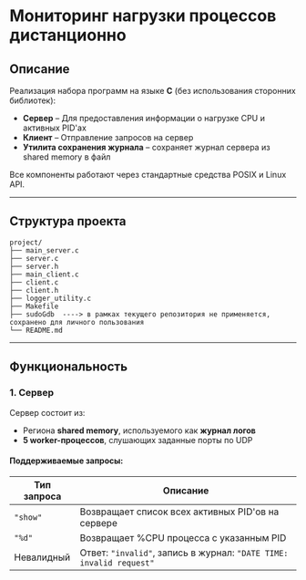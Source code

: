 

# Мониторинг нагрузки процессов дистанционно

## Описание

Реализация набора программ на языке **C** (без использования сторонних библиотек):

- **Сервер** – Для предоставления информации о нагрузке CPU и активных PID'ах
- **Клиент** – Отправление запросов на сервер
- **Утилита сохранения журнала** – сохраняет журнал сервера из shared memory в файл

Все компоненты работают через стандартные средства POSIX и Linux API.

---

## Структура проекта

```
project/
├── main_server.c
├── server.c
├── server.h
├── main_client.c
├── client.c
├── client.h
├── logger_utility.c
├── Makefile
├── sudoGdb  ----> в рамках текущего репозитория не применяется, сохранено для личного пользования
└── README.md
```
---

## Функциональность

### 1. Сервер

Сервер состоит из:
- Региона **shared memory**, используемого как **журнал логов**
- **5 worker-процессов**, слушающих заданные порты по UDP

#### Поддерживаемые запросы:

| Тип запроса | Описание                                                            |
| ----------- | ------------------------------------------------------------------- |
| `"show"`    | Возвращает список всех активных PID'ов на сервере                   |
| `"%d"`      | Возвращает %CPU процесса с указанным PID                            |
| Невалидный  | Ответ: `"invalid"`, запись в журнал: `"DATE TIME: invalid request"` |